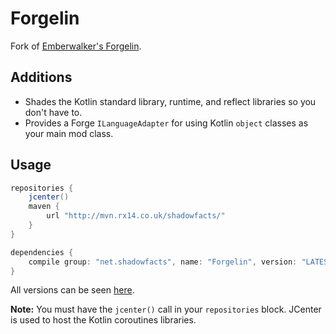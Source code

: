 # Forgelin
Fork of [Emberwalker's Forgelin](https://github.com/Emberwalker/Forgelin).

## Additions
- Shades the Kotlin standard library, runtime, and reflect libraries so you don't have to.
- Provides a Forge `ILanguageAdapter` for using Kotlin `object` classes as your main mod class.

## Usage
```groovy
repositories {
	jcenter()
	maven {
		url "http://mvn.rx14.co.uk/shadowfacts/"
	}
}

dependencies {
	compile group: "net.shadowfacts", name: "Forgelin", version: "LATEST_VERSION"
}
```

All versions can be seen [here](http://mvn.rx14.co.uk/shadowfacts/net/shadowfacts/Forgelin/).

**Note:** You must have the `jcenter()` call in your `repositories` block. JCenter is used to host the Kotlin coroutines libraries.
